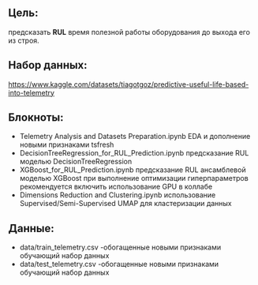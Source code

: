 
## Цель:

предсказать **RUL** время полезной работы оборудования до выхода его из строя.

## Набор данных:

https://www.kaggle.com/datasets/tiagotgoz/predictive-useful-life-based-into-telemetry

## Блокноты: 
- Telemetry Analysis and Datasets Preparation.ipynb EDA и дополнение новыми признаками tsfresh
- DecisionTreeRegression_for_RUL_Prediction.ipynb предсказание RUL моделью  DecisionTreeRegression
- XGBoost_for_RUL_Prediction.ipynb предсказание RUL ансамблевой моделью XGBoost при выполнение оптимизации гиперпараметров рекомендуется включить использование GPU в коллабе
- Dimensions Reduction and Clustering.ipynb использование Supervised/Semi-Supervised UMAP для кластеризации данных

## Данные:

- data/train_telemetry.csv -обогащенные новыми признаками обучающий набор данных
- data/test_telemetry.csv -обогащенные новыми признаками обучающий набор данных 
